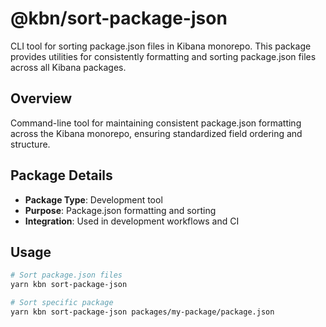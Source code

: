 # @kbn/sort-package-json

CLI tool for sorting package.json files in Kibana monorepo. This package provides utilities for consistently formatting and sorting package.json files across all Kibana packages.

## Overview

Command-line tool for maintaining consistent package.json formatting across the Kibana monorepo, ensuring standardized field ordering and structure.

## Package Details

- **Package Type**: Development tool
- **Purpose**: Package.json formatting and sorting
- **Integration**: Used in development workflows and CI

## Usage

```bash
# Sort package.json files
yarn kbn sort-package-json

# Sort specific package
yarn kbn sort-package-json packages/my-package/package.json
```
